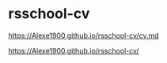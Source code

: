 # rsschool-cv
https://Alexe1900.github.io/rsschool-cv/cv.md

https://Alexe1900.github.io/rsschool-cv/
